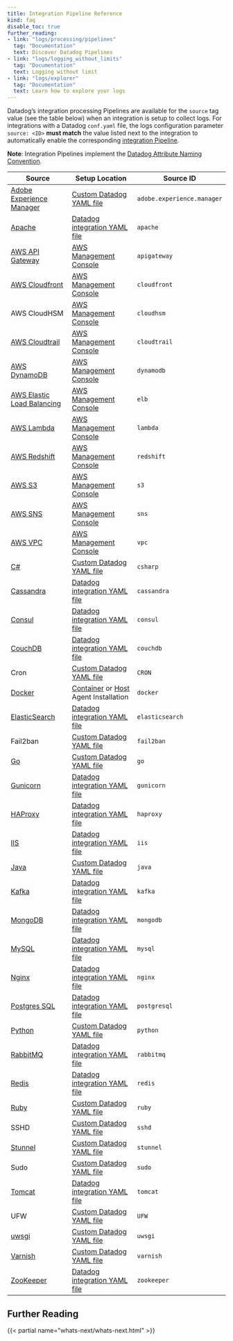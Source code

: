 ```yaml
---
title: Integration Pipeline Reference
kind: faq
disable_toc: true
further_reading:
- link: "logs/processing/pipelines"
  tag: "Documentation"
  text: Discover Datadog Pipelines
- link: "logs/logging_without_limits"
  tag: "Documentation"
  text: Logging without limit
- link: "logs/explorer"
  tag: "Documentation"
  text: Learn how to explore your logs
---
```


Datadog’s integration processing Pipelines are available for the `source` tag value (see the table below) when an integration is setup to collect logs. For integrations with a Datadog `conf.yaml` file, the logs configuration parameter `source: <ID>` **must match** the value listed next to the integration to automatically enable the corresponding [integration Pipeline][1].

**Note**: Integration Pipelines implement the [Datadog Attribute Naming Convention][2].

| Source                           | Setup Location                                   | Source ID                  |
|----------------------------------|--------------------------------------------------|----------------------------|
| [Adobe Experience Manager][3]   | [Custom Datadog YAML file][4]                   | `adobe.experience.manager` |
| [Apache][5]                      | [Datadog integration YAML file][6]               | `apache`                   |
| [AWS API Gateway][7]             | [AWS Management Console][8]                      | `apigateway`               |
| [AWS Cloudfront][9]              | [AWS Management Console][8]                      | `cloudfront`               |
| AWS CloudHSM                     | [AWS Management Console][8]                      | `cloudhsm`                 |
| [AWS Cloudtrail][10]              | [AWS Management Console][8]                      | `cloudtrail`               |
| [AWS DynamoDB][11]               | [AWS Management Console][8]                      | `dynamodb`                 |
| [AWS Elastic Load Balancing][12] | [AWS Management Console][8]                      | `elb`                      |
| [AWS Lambda][13]                 | [AWS Management Console][8]                      | `lambda`                   |
| [AWS Redshift][14]               | [AWS Management Console][8]                      | `redshift`                 |
| [AWS S3][15]                     | [AWS Management Console][8]                      | `s3`                       |
| [AWS SNS][16]                    | [AWS Management Console][8]                      | `sns`                      |
| [AWS VPC][17]                    | [AWS Management Console][8]                      | `vpc`                      |
| [C#][18]                         | [Custom Datadog YAML file][19]                   | `csharp`                   |
| [Cassandra][20]                   | [Datadog integration YAML file][21]               | `cassandra`                |
| [Consul][22]                      | [Datadog integration YAML file][23]              | `consul`                   |
| [CouchDB][24]                    | [Datadog integration YAML file][25]              | `couchdb`                  |
| Cron                             | [Custom Datadog YAML file][26]                   | `CRON`                     |
| [Docker][27]                     | [Container][28] or [Host][29] Agent Installation | `docker`                   |
| [ElasticSearch][30]              | [Datadog integration YAML file][31]              | `elasticsearch`            |
| Fail2ban                         | [Custom Datadog YAML file][26]                   | `fail2ban`                 |
| [Go][32]                         | [Custom Datadog YAML file][33]                   | `go`                       |
| [Gunicorn][34]                   | [Datadog integration YAML file][35]              | `gunicorn`                 |
| [HAProxy][36]                    | [Datadog integration YAML file][37]              | `haproxy`                  |
| [IIS][38]                        | [Datadog integration YAML file][39]              | `iis`                      |
| [Java][40]                       | [Custom Datadog YAML file][41]                   | `java`                     |
| [Kafka][42]                      | [Datadog integration YAML file][43]              | `kafka`                    |
| [MongoDB][44]                    | [Datadog integration YAML file][45]              | `mongodb`                  |
| [MySQL][46]                      | [Datadog integration YAML file][47]              | `mysql`                    |
| [Nginx][48]                      | [Datadog integration YAML file][49]              | `nginx`                    |
| [Postgres SQL][50]               | [Datadog integration YAML file][51]              | `postgresql`               |
| [Python][52]                     | [Custom Datadog YAML file][53]                   | `python`                   |
| [RabbitMQ][54]                   | [Datadog integration YAML file][55]              | `rabbitmq`                 |
| [Redis][56]                      | [Datadog integration YAML file][57]              | `redis`                    |
| [Ruby][58]                       | [Custom Datadog YAML file][59]                   | `ruby`                     |
| SSHD                             | [Custom Datadog YAML file][26]                   | `sshd`                     |
| [Stunnel][60]                    | [Custom Datadog YAML file][61]                   | `stunnel`                  |
| Sudo                             | [Custom Datadog YAML file][26]                   | `sudo`                     |
| [Tomcat][62]                     | [Datadog integration YAML file][63]              | `tomcat`                   |
| UFW                              | [Custom Datadog YAML file][26]                   | `UFW`                      |
| [uwsgi][64]                      | [Custom Datadog YAML file][65]                   | `uwsgi`                    |
| [Varnish][66]                    | [Custom Datadog YAML file][67]                   | `varnish`                  |
| [ZooKeeper][68]                  | [Datadog integration YAML file][69]              | `zookeeper`                |


## Further Reading

{{< partial name="whats-next/whats-next.html" >}}

[1]: /logs/processing/pipelines/#integration-pipelines
[2]: /logs/processing/attributes_naming_convention
[3]: /integrations/adobe_experience_manager
[4]: /integrations/adobe_experience_manager/#log-collection
[5]: /integrations/apache/#log-collection
[6]: https://github.com/DataDog/integrations-core/blob/master/apache/datadog_checks/apache/data/conf.yaml.example
[7]: /integrations/amazon_api_gateway/#log-collection
[8]: https://aws.amazon.com/console
[9]: /integrations/amazon_cloudfront/#enable-cloudfront-logging
[10]: /integrations/amazon_cloudtrail/#enable-cloudtrail-logging
[11]: /integrations/amazon_dynamodb/#log-collection
[12]: /integrations/amazon_elb/#log-collection
[13]: /integrations/amazon_lambda/#log-collection
[14]: /integrations/amazon_redshift/#log-collection
[15]: /integrations/amazon_s3/#log-collection
[16]: /integrations/amazon_sns/#log-collection
[17]: /integrations/amazon_vpc/#log-collection
[18]: /logs/log_collection/csharp
[19]: /logs/log_collection/csharp/#configure-your-datadog-agent
[20]: /integrations/cassandra/#log-collection
[21]: https://github.com/DataDog/integrations-core/blob/master/cassandra/datadog_checks/cassandra/data/conf.yaml.example
[22]: /integrations/consul/#log-collection
[23]: https://github.com/DataDog/integrations-core/blob/master/consul/datadog_checks/consul/data/conf.yaml.example
[24]: /integrations/couch/#log-collection
[25]: https://github.com/DataDog/integrations-core/blob/master/couch/datadog_checks/couch/data/conf.yaml.example
[26]: /logs/log_collection/?tab=tailexistingfiles#custom-log-collection
[27]: /logs/log_collection/docker
[28]: /logs/log_collection/docker/?tab=environmentvariable#one-step-install-to-collect-all-the-container-logs
[29]: /logs/log_collection/docker/?tab=hostinstallation#one-step-install-to-collect-all-the-container-logs
[30]: /integrations/elastic/#log-collection
[31]: https://github.com/DataDog/integrations-core/blob/master/elastic/datadog_checks/elastic/data/conf.yaml.example
[32]: /logs/log_collection/go
[33]: /logs/log_collection/go/#configure-your-datadog-agent
[34]: /integrations/gunicorn/#log-collection
[35]: https://github.com/DataDog/integrations-core/blob/master/gunicorn/datadog_checks/gunicorn/data/conf.yaml.example
[36]: /integrations/haproxy/#log-collection
[37]: https://github.com/DataDog/integrations-core/blob/master/haproxy/datadog_checks/haproxy/data/conf.yaml.example
[38]: /integrations/iis/#log-collection
[39]: https://github.com/DataDog/integrations-core/blob/master/iis/datadog_checks/iis/data/conf.yaml.example
[40]: /logs/log_collection/java
[41]: /logs/log_collection/java/#configure-the-datadog-agent
[42]: /integrations/kafka/#log-collection
[43]: https://github.com/DataDog/integrations-core/blob/master/kafka/datadog_checks/kafka/data/conf.yaml.example
[44]: /integrations/mongo/#log-collection
[45]: https://github.com/DataDog/integrations-core/blob/master/mongo/datadog_checks/mongo/data/conf.yaml.example
[46]: /integrations/mysql/#log-collection
[47]: https://github.com/DataDog/integrations-core/blob/master/mysql/datadog_checks/mysql/data/conf.yaml.example
[48]: /integrations/nginx/#log-collection
[49]: https://github.com/DataDog/integrations-core/blob/master/nginx/datadog_checks/nginx/data/conf.yaml.example
[50]: /integrations/postgres/#log-collection
[51]: https://github.com/DataDog/integrations-core/blob/master/postgres/datadog_checks/postgres/data/conf.yaml.example
[52]: /logs/log_collection/python
[53]: /logs/log_collection/python/#configure-the-datadog-agent
[54]: /integrations/rabbitmq/#log-collection
[55]: https://github.com/DataDog/integrations-core/blob/master/rabbitmq/datadog_checks/rabbitmq/data/conf.yaml.example
[56]: https://docs.datadoghq.com/integrations/redisdb/#log-collection
[57]: https://github.com/DataDog/integrations-core/blob/master/redisdb/datadog_checks/redisdb/data/conf.yaml.example
[58]: /logs/log_collection/ruby
[59]: /logs/log_collection/ruby/#configure-your-datadog-agent
[60]: /integrations/stunnel/#log-collection
[61]: /integrations/stunnel/#configuration
[62]: /integrations/tomcat/#log-collection
[63]: https://github.com/DataDog/integrations-core/blob/master/tomcat/datadog_checks/tomcat/data/conf.yaml.example
[64]: /integrations/uwsgi/#log-collection
[65]: /integrations/uwsgi/#configuration
[66]: /integrations/varnish/#log-collection
[67]: https://github.com/DataDog/integrations-core/blob/master/varnish/datadog_checks/varnish/data/conf.yaml.example
[68]: /integrations/zk/#log-collection
[69]: https://github.com/DataDog/integrations-core/blob/master/zk/datadog_checks/zk/data/conf.yaml.example
